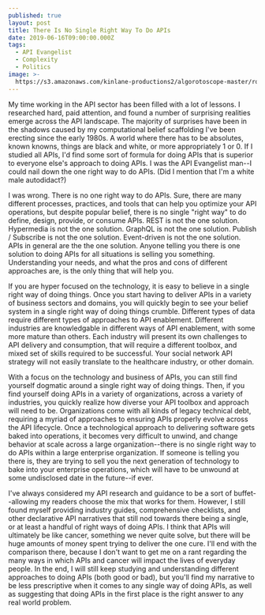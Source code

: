 ```yaml
---
published: true
layout: post
title: There Is No Single Right Way To Do APIs
date: 2019-06-16T09:00:00.000Z
tags:
  - API Evangelist
  - Complexity
  - Politics
image: >-
  https://s3.amazonaws.com/kinlane-productions2/algorotoscope-master/rockingchair-face-2-atari-asteroids.jpg
---
```


My time working in the API sector has been filled with a lot of lessons. I researched hard, paid attention, and found a number of surprising realities emerge across the API landscape. The majority of surprises have been in the shadows caused by my computational belief scaffolding I've been erecting since the early 1980s. A world where there has to be absolutes, known knowns, things are black and white, or more appropriately 1 or 0. If I studied all APIs, I'd find some sort of formula for doing APIs that is superior to everyone else's approach to doing APIs. I was the API Evangelist man--I could nail down the one right way to do APIs. (Did I mention that I'm a white male autodidact?)

I was wrong. There is no one right way to do APIs. Sure, there are many different processes, practices, and tools that can help you optimize your API operations, but despite popular belief, there is no single "right way" to do define, design, provide, or consume APIs. REST is not the one solution. Hypermedia is not the one solution. GraphQL is not the one solution. Publish / Subscribe is not the one solution. Event-driven is not the one solution. APIs in general are the the one solution. Anyone telling you there is one solution to doing APIs for all situations is selling you something. Understanding your needs, and what the pros and cons of different approaches are, is the only thing that will help you.

If you are hyper focused on the technology, it is easy to believe in a single right way of doing things. Once you start having to deliver APIs in a variety of business sectors and domains, you will quickly begin to see your belief system in a single right way of doing things crumble. Different types of data require different types of approaches to API enablement. Different industries are knowledgable in different ways of API enablement, with some more mature than others. Each industry will present its own challenges to API delivery and consumption, that will require a different toolbox, and mixed set of skills required to be successful. Your social network API strategy will not easily translate to the healthcare industry, or other domain.

With a focus on the technology and business of APIs, you can still find yourself dogmatic around a single right way of doing things. Then, if you find yourself doing APIs in a variety of organizations, across a variety of industries, you quickly realize how diverse your API toolbox and approach will need to be. Organizations come with all kinds of legacy technical debt, requiring a myriad of approaches to ensuring APIs properly evolve across the API lifecycle. Once a technological approach to delivering software gets baked into operations, it becomes very difficult to unwind, and change behavior at scale across a large organization--there is no single right way to do APIs within a large enterprise organization. If someone is telling you there is, they are trying to sell you the next generation of technology to bake into your enterprise operations, which will have to be unwound at some undisclosed date in the future--if ever.

I've always considered my API research and guidance to be a sort of buffet--allowing my readers choose the mix that works for them. However, I still found myself providing industry guides, comprehensive checklists, and other declarative API narratives that still nod towards there being a single, or at least a handful of right ways of doing APIs. I think that APIs will ultimately be like cancer, something we never quite solve, but there will be huge amounts of money spent trying to deliver the one cure. I'll end with the comparison there, because I don't want to get me on a rant regarding the many ways in which APIs and cancer will impact the lives of everyday people. In the end, I will still keep studying and understanding different approaches to doing APIs (both good or bad), but you'll find my narrative to be less prescriptive when it comes to any single way of doing APIs, as well as suggesting that doing APIs in the first place is the right answer to any real world problem.

